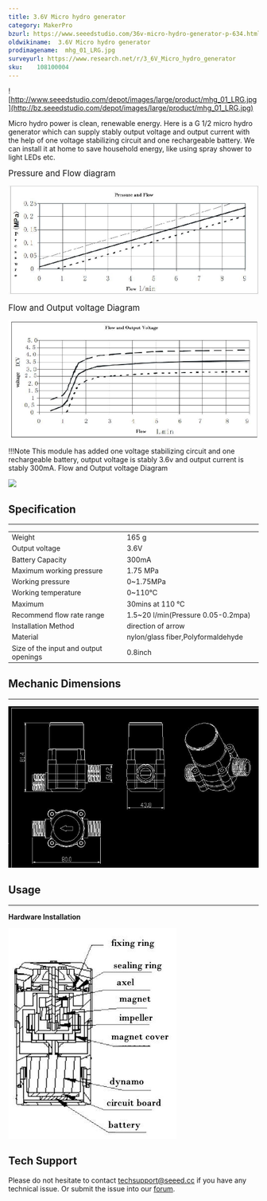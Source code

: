 ```yaml
---
title: 3.6V Micro hydro generator
category: MakerPro
bzurl: https://www.seeedstudio.com/36v-micro-hydro-generator-p-634.html?cPath=155
oldwikiname:  3.6V Micro hydro generator
prodimagename:  mhg_01_LRG.jpg
surveyurl: https://www.research.net/r/3_6V_Micro_hydro_generator
sku:    108100004
---
```

![http://www.seeedstudio.com/depot/images/large/product/mhg_01_LRG.jpg](http://bz.seeedstudio.com/depot/images/large/product/mhg_01_LRG.jpg)

Micro hydro power is clean, renewable energy. Here is a G 1/2 micro hydro generator which can supply stably output voltage and output current with the help of one voltage stabilizing circuit and one rechargeable battery. We can install it at home to save household energy, like using spray shower to light LEDs etc.

<big>Pressure and Flow diagram</big>

![](https://github.com/SeeedDocument/3.6V_Micro_hydro_generator/raw/master/img/Micro-hydro-diagram1.JPG)

<big>Flow and Output voltage Diagram</big>

![](https://github.com/SeeedDocument/3.6V_Micro_hydro_generator/raw/master/img/Micro-hydro-diagram2.JPG)

!!!Note
    This module has added one voltage stabilizing circuit and one rechargeable battery, output voltage is stably 3.6v and output current is stably 300mA.
Flow and Output voltage Diagram

[![](https://github.com/SeeedDocument/Seeed-WiKi/raw/master/docs/images/300px-Get_One_Now_Banner-ragular.png)](https://www.seeedstudio.com/36v-micro-hydro-generator-p-634.html?cPath=155)

##   Specification
---
<table>
<tr>
<td width="400px">Weight
</td>
<td width="400px">165 g
</td></tr>
<tr>
<td>Output voltage
</td>
<td>3.6V
</td></tr>
<tr>
<td>Battery Capacity
</td>
<td>300mA
</td></tr>
<tr>
<td>Maximum working pressure
</td>
<td>1.75 MPa
</td></tr>
<tr>
<td>Working pressure
</td>
<td>0~1.75MPa
</td></tr>
<tr>
<td>Working temperature
</td>
<td>0~110°C
</td></tr>
<tr>
<td>Maximum
</td>
<td>30mins at 110 °C
</td></tr>
<tr>
<td>Recommend flow rate range
</td>
<td>1.5~20 l/min(Pressure 0.05-0.2mpa)
</td></tr>
<tr>
<td>Installation Method
</td>
<td>direction of arrow
</td></tr>
<tr>
<td>Material
</td>
<td>nylon/glass fiber,Polyformaldehyde
</td></tr>
<tr>
<td>Size of the input and output openings
</td>
<td>0.8inch
</td></tr></table>

##   Mechanic Dimensions
---
![](https://github.com/SeeedDocument/3.6V_Micro_hydro_generator/raw/master/img/Micro-hydro-dimen2.jpg)

##   Usage
---
**Hardware Installation**

![](https://github.com/SeeedDocument/3.6V_Micro_hydro_generator/raw/master/img/Micro-hydro-struct.JPG)

## Tech Support
Please do not hesitate to contact [techsupport@seeed.cc](techsupport@seeed.cc) if you have any technical issue. Or submit the issue into our [forum](http://seeedstudio.com/forum/). 